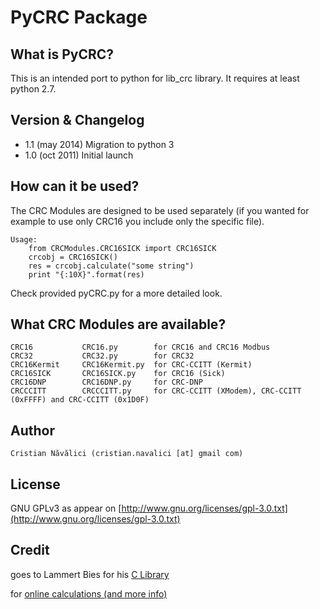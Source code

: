 PyCRC Package
=================

What is PyCRC?
-------------

This is an intended port to python for lib_crc library. It requires at least python 2.7.


Version & Changelog
-------------

* 1.1 (may 2014)    Migration to python 3
* 1.0 (oct 2011)    Initial launch



How can it be used?
-------------

The CRC Modules are designed to be used separately (if you wanted for example to use
only CRC16 you include only the specific file).

    Usage:
        from CRCModules.CRC16SICK import CRC16SICK
        crcobj = CRC16SICK()
        res = crcobj.calculate("some string")
        print "{:10X}".format(res)


Check provided pyCRC.py for a more detailed look.


What CRC Modules are available?
-------------

    CRC16           CRC16.py        for CRC16 and CRC16 Modbus
    CRC32           CRC32.py        for CRC32
    CRC16Kermit     CRC16Kermit.py  for CRC-CCITT (Kermit)
    CRC16SICK       CRC16SICK.py    for CRC16 (Sick)
    CRC16DNP        CRC16DNP.py     for CRC-DNP
    CRCCCITT        CRCCCITT.py     for CRC-CCITT (XModem), CRC-CCITT (0xFFFF) and CRC-CCITT (0x1D0F)


Author
-------------

    Cristian Năvălici (cristian.navalici [at] gmail com)



License
-------------

GNU GPLv3 as appear on [http://www.gnu.org/licenses/gpl-3.0.txt](http://www.gnu.org/licenses/gpl-3.0.txt)


Credit
-------------

goes to Lammert Bies for his  [C Library](http://www.lammertbies.nl/download/lib_crc.zip)

for [online calculations (and more info)](http://www.lammertbies.nl/comm/info/crc-calculation.html)
